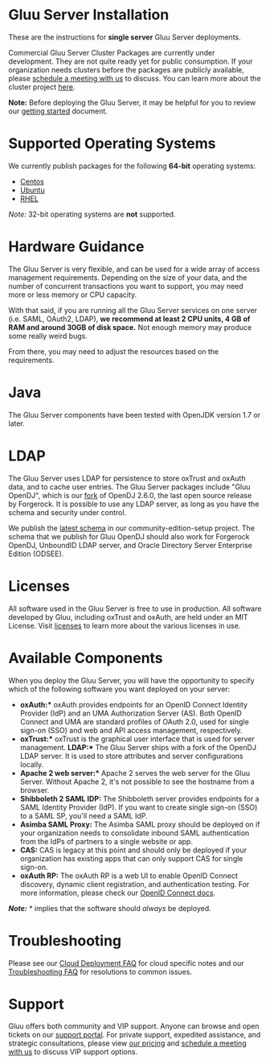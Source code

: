 # Gluu Server Installation

These are the instructions for **single server** Gluu Server
deployments.

Commercial Gluu Server Cluster Packages are currently under development.
They are not quite ready yet for public consumption. If your
organization needs clusters before the packages are publicly available,
please [schedule a meeting with us](http://gluu.org/booking) to discuss.
You can learn more about the cluster project
[here](http://gluu.org/docs-cluster).

**Note:** Before deploying the Gluu Server, it may be helpful for you to
review our [getting started](../getting-started/index.md) document.

# Supported Operating Systems

We currently publish packages for the following **64-bit** operating
systems:

- [Centos](./centos.md)
- [Ubuntu](./ubuntu.md)
- [RHEL](./rhel.md)

*Note:* 32-bit operating systems are **not** supported.

# Hardware Guidance

The Gluu Server is very flexible, and can be used for a wide array of
access management requirements. Depending on the size of your data, and
the number of concurrent transactions you want to support, you may need
more or less memory or CPU capacity.

With that said, if you are running all the Gluu Server services on one
server (i.e. SAML, OAuth2, LDAP), **we recommend at least 2 CPU units, 4
GB of RAM and around 30GB of disk space.** Not enough memory may produce
some really weird bugs.

From there, you may need to adjust the resources based on the
requirements.

# Java
The Gluu Server components have been tested with OpenJDK version 1.7 or
later.

# LDAP
The Gluu Server uses LDAP for persistence to store oxTrust and oxAuth
data, and to cache user entries.  The Gluu Server packages include "Gluu
OpenDJ", which is our
[fork](https://github.com/GluuFederation/gluu-opendj) of OpenDJ 2.6.0,
the last open source release by Forgerock. It is possible to use any
LDAP server, as long as you have the schema and security under control.

We publish the [latest
schema](https://github.com/GluuFederation/community-edition-setup/tree/master/static)
in our community-edition-setup project. The schema that we publish for
Gluu OpenDJ should also work for Forgerock OpenDJ, UnboundID LDAP
server, and Oracle Directory Server Enterprise Edition (ODSEE).

# Licenses
All software used in the Gluu Server is free to use in production. All
software developed by Gluu, including oxTrust and oxAuth, are held under
an MIT License. Visit
[licenses](../../admin-guide/introduction/index.md#licenses) to learn
more about the various licenses in use.

# Available Components

When you deploy the Gluu Server, you will have the opportunity to
specify which of the following software you want deployed on your
server:

- __oxAuth:*__ oxAuth provides endpoints for an OpenID Connect Identity
  Provider (IdP) and an UMA Authorization Server (AS). Both OpenID
Connect and UMA are standard profiles of OAuth 2.0, used for single
sign-on (SSO) and web and API access management, respectively.
- __oxTrust:*__ oxTrust is the graphical user interface that is used for
  server management.
__LDAP:*__ The Gluu Server ships with a fork of the OpenDJ LDAP server.
It is used to store attributes and server configurations locally.
- __Apache 2 web server:*__ Apache 2 serves the web server for the Gluu
  Server. Without Apache 2, it's not possible to see the hostname from a
browser.
- **Shibboleth 2 SAML IDP:** The Shibboleth server provides endpoints
  for a SAML Identity Provider (IdP). If you want to create single
sign-on (SSO) to a SAML SP, you'll need a SAML IdP.
- **Asimba SAML Proxy:** The Asimba SAML proxy should be deployed on if
  your organization needs to consolidate inbound SAML authentication
from the IdPs of partners to a single website or app.
- **CAS:** CAS is legacy at this point and should only be deployed if
  your organization has existing apps that can only support CAS for
single sign-on.
- **oxAuth RP:** The oxAuth RP is a web UI to enable OpenID Connect
  discovery, dynamic client registration, and authentication testing.
For more information, please check our [OpenID Connect
docs](../openid-connect/index.md).

*__Note:__* * implies that the software should *always* be deployed.

# Troubleshooting
Please see our [Cloud Deployment FAQ](../../faq/cloud-faq.md) for cloud
specific notes and our [Troubleshooting
FAQ](../../faq/troubleshooting.md) for resolutions to common issues.

# Support
Gluu offers both community and VIP support. Anyone can browse and open
tickets on our [support portal](http://support.gluu.org). For private
support, expedited assistance, and strategic consultations, please view
[our pricing](http://gluu.org/pricing) and [schedule a meeting with
us](http://gluu.org/booking) to discuss VIP support options.


